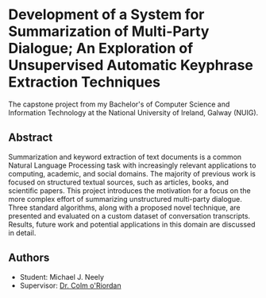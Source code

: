 # Development of a System for Summarization of Multi-Party Dialogue; An Exploration of Unsupervised Automatic Keyphrase Extraction Techniques

The capstone project from my Bachelor's of Computer Science and Information Technology at the National University of Ireland, Galway (NUIG).

## Abstract

Summarization and keyword extraction of text documents is a common Natural Language Processing task with increasingly relevant applications to computing, academic, and social domains. The majority of previous work is focused on structured textual sources, such as articles, books, and scientific papers. This project introduces the motivation for a focus on the more complex effort of summarizing unstructured multi-party dialogue. Three standard algorithms, along with a proposed novel technique, are presented and evaluated on a custom dataset of conversation transcripts. Results, future work and potential applications in this domain are discussed in detail.

## Authors

- Student: Michael J. Neely
- Supervisor: [Dr. Colm o'Riordan](https://scholar.google.com/citations?user=2qi2RgwAAAAJ&hl=en)
